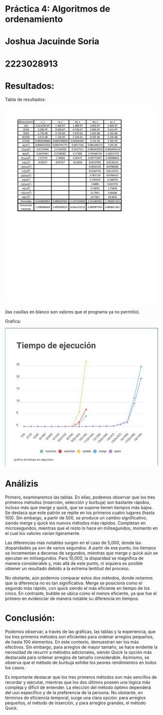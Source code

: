 # Práctica 4: Algoritmos de ordenamiento
# Joshua Jacuinde Soria
# 2223028913
# Resultados:
Tabla de resultados:

![tiempos de ejecucion](https://github.com/AGN-Teaching/practica-4-algoritmos-de-ordenamiento-joshua-jacuinde-soria/blob/main/tiempos%20de%20ejecucion.png)

(las casillas en blanco son valores que el programa ya no permitio).

Grafica:

![grafica](https://github.com/AGN-Teaching/practica-4-algoritmos-de-ordenamiento-joshua-jacuinde-soria/blob/main/grafica.png)

# Análizis


Primero, examinaremos las tablas. En ellas, podemos observar que los tres primeros métodos (inserción, selección y burbuja) son bastante rápidos, incluso más que merge y quick, que se supone tienen tiempos más bajos. Se destaca que este patrón se repite en los primeros cuatro lugares (hasta 100). Sin embargo, a partir de 500, se produce un cambio significativo, siendo merge y quick los nuevos métodos más rápidos. Completan en microsegundos, mientras que el resto lo hace en milisegundos, momento en el cual los valores varían ligeramente.


Las diferencias más notables surgen en el caso de 5,000, donde las disparidades ya son de varios segundos. A partir de ese punto, los tiempos se incrementan a decenas de segundos, mientras que merge y quick aún se ejecutan en milisegundos. Para 10,000, la disparidad se magnifica de manera considerable y, más allá de este punto, ni siquiera es posible obtener un resultado debido a la extrema lentitud del proceso.


No obstante, aún podemos comparar estos dos métodos, donde notamos que la diferencia no es tan significativa. Merge se posiciona como el segundo más rápido, con quick siendo el más eficiente en tiempo de los cinco. En contraste, bubble se ubica como el menos eficiente, ya que fue el primero en evidenciar de manera notable su diferencia en tiempos.

# Conclusión:

Podemos observar, a través de las gráficas, las tablas y la experiencia, que los tres primeros métodos son eficientes para ordenar arreglos pequeños, de hasta 100 elementos. En este contexto, demuestran ser los más efectivos. Sin embargo, para arreglos de mayor tamaño, se hace evidente la necesidad de recurrir a métodos adicionales, siendo Quick la opción más destacada para ordenar arreglos de tamaño considerable. Asimismo, se observa que el método de burbuja exhibe los peores rendimientos en todos los casos.

Es importante destacar que los tres primeros métodos son más sencillos de recordar y ejecutar, mientras que los dos últimos poseen una lógica más compleja y difícil de entender. La elección del método óptimo dependerá del uso específico y de la preferencia de la persona. No obstante, en términos de eficiencia temporal, surge una clara opción: para arreglos pequeños, el método de inserción, y para arreglos grandes, el método Quick.
